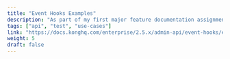 ```yaml
---
title: "Event Hooks Examples"
description: "As part of my first major feature documentation assignment at Kong, I was asked to document a feature that had been a part of the codebase for a while but was lacking documentation and so not used. The developer who wrote the feature was no longer at Kong, so I had to rely heavily on his notes and PR where he added the new code. Using his notes and the code in the PR, I was able to create a reference doc (also included in my sample writings) as well as several example use cases that I tested myself as I documented them."
tags: ["api", "test", "use-cases"]
link: "https://docs.konghq.com/enterprise/2.5.x/admin-api/event-hooks/examples/"
weight: 5
draft: false
---
```

